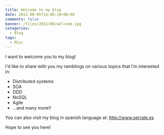```yaml
---
title: Welcome to my blog
date: 2012-08-05T14:08:19+00:00
comments: false
banner: /files/2012/08/welcome.jpg
categories:
  - Blog
tags:
  - Misc
---
```

I want to welcome you to my blog!

I'd like to share with you my ramblings on various topics that I&#8217;m interested in:

  * Distributed systems
  * SOA
  * DDD
  * NoSQL
  * Agile
  * &#8230;and many more!!


You can also visit my blog in spanish language at: <http://www.serrate.es>

Hope to see you here!